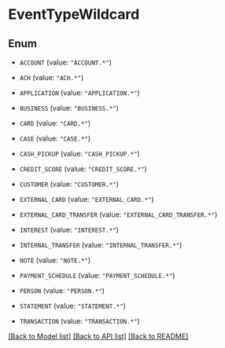 # EventTypeWildcard

## Enum


* `ACCOUNT` (value: `"ACCOUNT.*"`)

* `ACH` (value: `"ACH.*"`)

* `APPLICATION` (value: `"APPLICATION.*"`)

* `BUSINESS` (value: `"BUSINESS.*"`)

* `CARD` (value: `"CARD.*"`)

* `CASE` (value: `"CASE.*"`)

* `CASH_PICKUP` (value: `"CASH_PICKUP.*"`)

* `CREDIT_SCORE` (value: `"CREDIT_SCORE.*"`)

* `CUSTOMER` (value: `"CUSTOMER.*"`)

* `EXTERNAL_CARD` (value: `"EXTERNAL_CARD.*"`)

* `EXTERNAL_CARD_TRANSFER` (value: `"EXTERNAL_CARD_TRANSFER.*"`)

* `INTEREST` (value: `"INTEREST.*"`)

* `INTERNAL_TRANSFER` (value: `"INTERNAL_TRANSFER.*"`)

* `NOTE` (value: `"NOTE.*"`)

* `PAYMENT_SCHEDULE` (value: `"PAYMENT_SCHEDULE.*"`)

* `PERSON` (value: `"PERSON.*"`)

* `STATEMENT` (value: `"STATEMENT.*"`)

* `TRANSACTION` (value: `"TRANSACTION.*"`)


[[Back to Model list]](../README.md#documentation-for-models) [[Back to API list]](../README.md#documentation-for-api-endpoints) [[Back to README]](../README.md)


